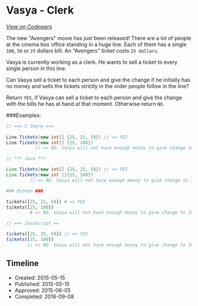# Vasya - Clerk
[*View on Codewars*](https://www.codewars.com/kata/vasya-clerk)

The new "Avengers" movie has just been released! There are a lot of people at the cinema box office standing in a huge line. Each of them has a single `100`, `50` or `25` dollars bill. An "Avengers" ticket costs `25 dollars`.

Vasya is currently working as a clerk. He wants to sell a ticket to every single person in this line. 

Can Vasya sell a ticket to each person and give the change if he initially has no money and sells the tickets strictly in the order people follow in the line?

Return `YES`, if Vasya can sell a ticket to each person and give the change with the bills he has at hand at that moment. Otherwise return `NO`.


###Examples:

```csharp
// === C Sharp ===
 
Line.Tickets(new int[] {25, 25, 50}) // => YES 
Line.Tickets(new int[] {25, 100})  
           // => NO. Vasya will not have enough money to give change to 100 dollars
```

```java
// *** Java ***

Line.Tickets(new int[] {25, 25, 50}) // => YES 
Line.Tickets(new int []{25, 100}) 
         // => NO. Vasya will not have enough money to give change to 100 dollars
```

```python
### Python ###

tickets([25, 25, 50]) # => YES 
tickets([25, 100]) 
         # => NO. Vasya will not have enough money to give change to 100 dollars
```

```javascript
// === JavaScript ==

tickets([25, 25, 50]) // => YES 
tickets([25, 100])    
        // => NO. Vasya will not have enough money to give change to 100 dollars
```



## Timeline
- Created: 2015-05-15
- Published: 2015-05-15
- Approved: 2015-06-05
- Completed: 2016-09-08